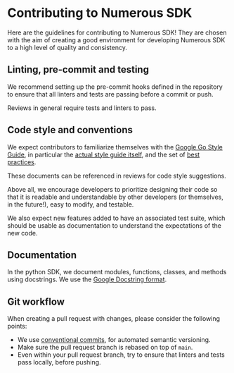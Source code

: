 # Contributing to Numerous SDK

Here are the guidelines for contributing to Numerous SDK! They are chosen with
the aim of creating a good environment for developing Numerous SDK to a high
level of quality and consistency.

## Linting, pre-commit and testing

We recommend setting up the pre-commit hooks defined in the repository
to ensure that all linters and tests are passing before a commit or push.

Reviews in general require tests and linters to pass.

## Code style and conventions

We expect contributors to familiarize themselves with the
[Google Go Style Guide](https://google.github.io/styleguide/go/), in particular
the [actual style guide itself](https://google.github.io/styleguide/go/style),
and the set of
[best practices](https://google.github.io/styleguide/go/best-practices).

These documents can be referenced in reviews for code style suggestions.

Above all, we encourage developers to prioritize designing their code so that it
is readable and understandable by other developers (or themselves, in the
future!), easy to modify, and testable.

We also expect new features added to have an associated test suite, which
should be usable as documentation to understand the expectations of the new
code.

## Documentation

In the python SDK, we document modules, functions, classes, and methods using
docstrings. We use the [Google Docstring format](https://google.github.io/styleguide/pyguide.html#s3.8-comments-and-docstrings).

## Git workflow

When creating a pull request with changes, please consider the following
points:

 * We use
   [conventional commits](https://www.conventionalcommits.org/en/v1.0.0),
   for automated semantic versioning.
 * Make sure the pull request branch is rebased on top of `main`.
 * Even within your pull request branch, try to ensure that linters and tests
   pass locally, before pushing.
